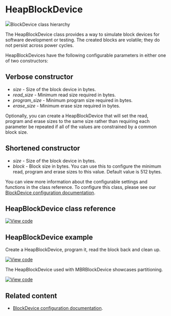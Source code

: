 # HeapBlockDevice

<span class="images">![](http://os.mbed.com/docs/development/mbed-os-api-doxy/classmbed_1_1_heap_block_device.png)<span>BlockDevice class hierarchy</span></span>

The HeapBlockDevice class provides a way to simulate block devices for software development or testing. The created blocks are volatile; they do not persist across power cycles.

HeapBlockDevices have the following configurable parameters in either one of two constructors:

## Verbose constructor

  - _size_ - Size of the block device in bytes.
  - _read_size_ - Minimum read size required in bytes.
  - _program_size_ - Minimum program size required in bytes.
  - _erase_size_ - Minimum erase size required in bytes.

Optionally, you can create a HeapBlockDevice that will set the read, program and erase sizes to the same size rather than requiring each parameter be repeated if all of the values are constrained by a common block size.

## Shortened constructor

  - _size_ - Size of the block device in bytes.
  - _block_ - Block size in bytes. You can use this to configure the minimum read, program and erase sizes to this value. Default value is 512 bytes.

You can view more information about the configurable settings and functions in the class reference. To configure this class, please see our [BlockDevice configuration documentation](../reference/storage.html#blockdevice-default-configuration).

## HeapBlockDevice class reference

[![View code](https://www.mbed.com/embed/?type=library)](http://os.mbed.com/docs/development/mbed-os-api-doxy/classmbed_1_1_heap_block_device.html)

## HeapBlockDevice example

Create a HeapBlockDevice, program it, read the block back and clean up.

[![View code](https://www.mbed.com/embed/?url=https://github.com/ARMmbed/mbed-os-examples-docs_only/blob/master/APIs_Storage/HeapBlockDevice_ex_1/)](https://github.com/ARMmbed/mbed-os-examples-docs_only/blob/master/APIs_Storage/HeapBlockDevice_ex_1/main.cpp)

The HeapBlockDevice used with MBRBlockDevice showcases partitioning.

[![View code](https://www.mbed.com/embed/?url=https://github.com/ARMmbed/mbed-os-examples-docs_only/blob/master/APIs_Storage/MBRBlockDevice_ex_1/)](https://github.com/ARMmbed/mbed-os-examples-docs_only/blob/master/APIs_Storage/MBRBlockDevice_ex_1/main.cpp)

## Related content

- [BlockDevice configuration documentation](../reference/storage.html#blockdevice-default-configuration).
